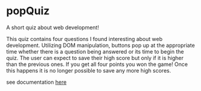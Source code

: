 # popQuiz
A short quiz about web development!

This quiz contains four questions I found interesting about web development. Utilizing DOM manipulation, buttons pop up at the appropriate time whether there is a question being answered or its time to begin the quiz. The user can expect to save their high score but only if it is higher than the previous ones. If you get all four points you won the game! Once this happens it is no longer possible to save any more high scores.

see documentation [here](Screenshot.png)